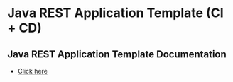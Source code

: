 # Java REST Application Template (CI + CD)

## Java REST Application Template Documentation

- [Click here](./restcrud/readme.md)
